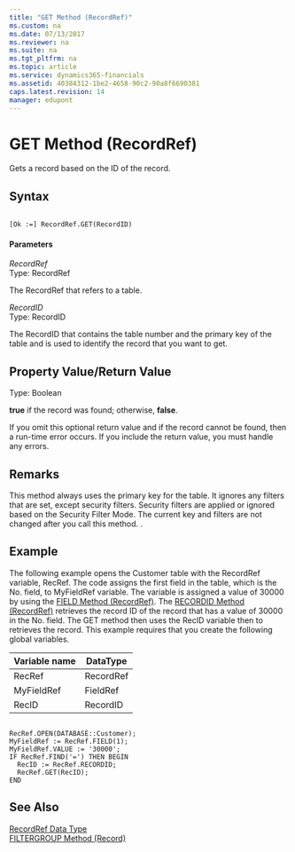 ```yaml
---
title: "GET Method (RecordRef)"
ms.custom: na
ms.date: 07/13/2017
ms.reviewer: na
ms.suite: na
ms.tgt_pltfrm: na
ms.topic: article
ms.service: dynamics365-financials
ms.assetid: 40384312-1be2-4658-90c2-90a8f6690381
caps.latest.revision: 14
manager: edupont
---
```


 

# GET Method (RecordRef)
Gets a record based on the ID of the record.  
  
## Syntax  
  
```  
  
[Ok :=] RecordRef.GET(RecordID)  
```  
  
#### Parameters  
 *RecordRef*  
 Type: RecordRef  
  
 The RecordRef that refers to a table.  
  
 *RecordID*  
 Type: RecordID  
  
 The RecordID that contains the table number and the primary key of the table and is used to identify the record that you want to get.  
  
## Property Value/Return Value  
 Type: Boolean  
  
 **true** if the record was found; otherwise, **false**.  
  
 If you omit this optional return value and if the record cannot be found, then a run-time error occurs. If you include the return value, you must handle any errors.  
  
## Remarks  
 This method always uses the primary key for the table. It ignores any filters that are set, except security filters. Security filters are applied or ignored based on the Security Filter Mode. The current key and filters are not changed after you call this method. <!--Links For more information, see [Security Filter Modes](Security-Filter-Modes.md)-->.  
  
## Example  
 The following example opens the Customer table with the RecordRef variable, RecRef. The code assigns the first field in the table, which is the No. field, to MyFieldRef variable. The variable is assigned a value of 30000 by using the [FIELD Method \(RecordRef\)](devenv-FIELD-Method-RecordRef.md). The [RECORDID Method \(RecordRef\)](devenv-RECORDID-Method-RecordRef.md) retrieves the record ID of the record that has a value of 30000 in the No. field. The GET method then uses the RecID variable then to retrieves the record. This example requires that you create the following global variables.  
  
|Variable name|DataType|  
|-------------------|--------------|  
|RecRef|RecordRef|  
|MyFieldRef|FieldRef|  
|RecID|RecordID|  
  
```  
  
RecRef.OPEN(DATABASE::Customer);  
MyFieldRef := RecRef.FIELD(1);  
MyFieldRef.VALUE := '30000';  
IF RecRef.FIND('=') THEN BEGIN  
  RecID := RecRef.RECORDID;  
  RecRef.GET(RecID);  
END  
```  
  
## See Also  
 [RecordRef Data Type](../datatypes/devenv-RecordRef-Data-Type.md)   
 [FILTERGROUP Method \(Record\)](devenv-FILTERGROUP-Method-Record.md)